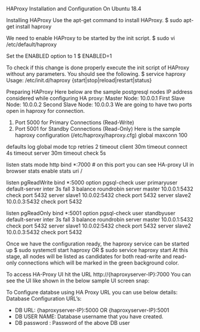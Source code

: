 




HAProxy Installation and Configuration
On
 Ubuntu 18.4



Installing HAProxy
Use the apt-get command to install HAProxy.
$ sudo apt-get install haproxy

We need to enable HAProxy to be started by the init script.
$ sudo vi /etc/default/haproxy

Set the ENABLED option to 1
$ ENABLED=1

To check if this change is done properly execute the init script of HAProxy without any parameters. You should see the following.
$ service haproxy
Usage: /etc/init.d/haproxy {start|stop|reload|restart|status}




Preparing HAProxy
Here below are the sample postgresql nodes IP address considered while configuring HA proxy:
	Master Node: 		10.0.0.1
	First Slave Node: 		10.0.0.2
	Second Slave Node: 	10.0.0.3
We are going to have two ports open in haproxy for connection.
1.	Port 5000 for Primary Connections (Read-Write)
2.	Port 5001 for Standby Connections (Read-Only)
Here is the sample haproxy configuration (/etc/haproxy/haproxy.cfg) 
global
    maxconn 100

defaults
    log global
    mode tcp
    retries 2
    timeout client 30m
    timeout connect 4s
    timeout server 30m
    timeout check 5s

listen stats
    mode http
    bind *:7000  # on this port you can see HA-proxy UI in browser
    stats enable
    stats uri /

listen pgReadWrite
    bind *:5000
    option pgsql-check user primaryuser
    default-server inter 3s fall 3
    balance     roundrobin
    server master 10.0.0.1:5432 check port 5432
    server slave1   10.0.02:5432 check port 5432
    server slave2   10.0.0.3:5432 check port 5432

listen pgReadOnly
    bind *:5001
    option pgsql-check user standbyuser
    default-server inter 3s fall 3
    balance     roundrobin
    server master 10.0.0.1:5432 check port 5432
    server slave1   10.0.02:5432 check port 5432
    server slave2   10.0.0.3:5432 check port 5432

Once we have the configuration ready, the haproxy service can be started up
$ sudo systemctl start haproxy OR $ sudo service haproxy start
At this stage, all nodes will be listed as candidates for both read-write and read-only connections which will be marked in the green background color.

To access HA-Proxy UI hit the URL     http://{haproxyserver-IP}:7000
You can see the UI like shown in the below sample UI screen snap:
 



To Configure databse using HA Proxy URL you can use below details:
Database Configuration URL’s:
-	DB URL: {haproxyserver-IP}:5000   OR     {haproxyserver-IP}:5001 
-	DB USER NAME: Database username that you have created.
-	DB password : Password of the above DB user
